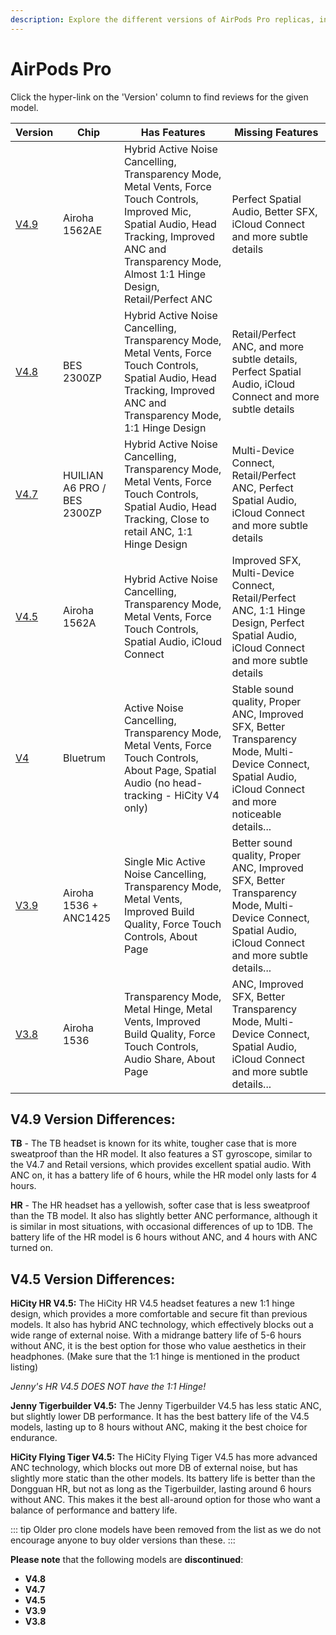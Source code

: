 ```yaml
---
description: Explore the different versions of AirPods Pro replicas, including their chip, features, and missing features. Click on the version hyperlinks to find reviews for each model.
---
```


# AirPods Pro

Click the hyper-link on the 'Version' column to find reviews for the given model.

| Version                                                              | Chip                        | Has Features                                                                                                                                                                                                      | Missing Features                                                                                                                                              |
|----------------------------------------------------------------------|-----------------------------|-------------------------------------------------------------------------------------------------------------------------------------------------------------------------------------------------------------------|---------------------------------------------------------------------------------------------------------------------------------------------------------------|
| [V4.9](https://www.reddit.com/r/AirReps/search?q=v4.9&restrict_sr=1) | Airoha 1562AE               | Hybrid Active Noise Cancelling, Transparency Mode, Metal Vents, Force Touch Controls, Improved Mic, Spatial Audio, Head Tracking, Improved ANC and Transparency Mode, Almost 1:1 Hinge Design, Retail/Perfect ANC | Perfect Spatial Audio, Better SFX, iCloud Connect and more subtle details                                                                                     |
| [V4.8](https://www.reddit.com/r/AirReps/search?q=v4.8&restrict_sr=1) | BES 2300ZP                  | Hybrid Active Noise Cancelling, Transparency Mode, Metal Vents, Force Touch Controls, Spatial Audio, Head Tracking, Improved ANC and Transparency Mode, 1:1 Hinge Design                                          | Retail/Perfect ANC, and more subtle details, Perfect Spatial Audio, iCloud Connect and more subtle details                                                    |
| [V4.7](https://www.reddit.com/r/AirReps/search?q=v4.7&restrict_sr=1) | HUILIAN A6 PRO / BES 2300ZP | Hybrid Active Noise Cancelling, Transparency Mode, Metal Vents, Force Touch Controls, Spatial Audio, Head Tracking, Close to retail ANC, 1:1 Hinge Design                                                         | Multi-Device Connect, Retail/Perfect ANC, Perfect Spatial Audio, iCloud Connect and more subtle details                                                       |
| [V4.5](https://www.reddit.com/r/AirReps/search?q=v4.5&restrict_sr=1) | Airoha 1562A                | Hybrid Active Noise Cancelling, Transparency Mode, Metal Vents, Force Touch Controls, Spatial Audio, iCloud Connect                                                                                               | Improved SFX, Multi-Device Connect, Retail/Perfect ANC, 1:1 Hinge Design, Perfect Spatial Audio, iCloud Connect and more subtle details                       |
| [V4](https://www.reddit.com/r/AirReps/search?q=v4&restrict_sr=1)     | Bluetrum                    | Active Noise Cancelling, Transparency Mode, Metal Vents, Force Touch Controls, About Page, Spatial Audio (no head-tracking - HiCity V4 only)                                                                      | Stable sound quality, Proper ANC,  Improved SFX, Better Transparency Mode, Multi-Device Connect, Spatial Audio, iCloud Connect and more noticeable details... |
| [V3.9](https://www.reddit.com/r/AirReps/search?q=v3.9&restrict_sr=1) | Airoha 1536 + ANC1425       | Single Mic Active Noise Cancelling, Transparency Mode, Metal Vents, Improved Build Quality, Force Touch Controls,  About Page                                                                                     | Better sound quality, Proper ANC, Improved SFX, Better Transparency Mode, Multi-Device Connect, Spatial Audio, iCloud Connect  and more subtle details...     |
| [V3.8](https://www.reddit.com/r/AirReps/search?q=v3.8&restrict_sr=1) | Airoha 1536                 | Transparency Mode, Metal Hinge, Metal Vents, Improved Build Quality, Force Touch Controls, Audio Share, About Page                                                                                                | ANC, Improved SFX, Better Transparency Mode, Multi-Device Connect, Spatial Audio, iCloud Connect and more subtle details...                                   |

## V4.9 Version Differences:

**TB** - The TB headset is known for its white, tougher case that is more sweatproof than the HR model. It also features a ST gyroscope, similar to the V4.7 and Retail versions, which provides excellent spatial audio. With ANC on, it has a battery life of 6 hours, while the HR model only lasts for 4 hours.

**HR** - The HR headset has a yellowish, softer case that is less sweatproof than the TB model. It also has slightly better ANC performance, although it is similar in most situations, with occasional differences of up to 1DB. The battery life of the HR model is 6 hours without ANC, and 4 hours with ANC turned on.

## V4.5 Version Differences:

**HiCity HR V4.5:** The HiCity HR V4.5 headset features a new 1:1 hinge design, which provides a more comfortable and secure fit than previous models. It also has hybrid ANC technology, which effectively blocks out a wide range of external noise. With a midrange battery life of 5-6 hours without ANC, it is the best option for those who value aesthetics in their headphones. (Make sure that the 1:1 hinge is mentioned in the product listing)

*Jenny's HR V4.5 DOES NOT have the 1:1 Hinge!*

**Jenny Tigerbuilder V4.5:** The Jenny Tigerbuilder V4.5 has less static ANC, but slightly lower DB performance. It has the best battery life of the V4.5 models, lasting up to 8 hours without ANC, making it the best choice for endurance.

**HiCity Flying Tiger V4.5:** The HiCity Flying Tiger V4.5 has more advanced ANC technology, which blocks out more DB of external noise, but has slightly more static than the other models. Its battery life is better than the Dongguan HR, but not as long as the Tigerbuilder, lasting around 6 hours without ANC. This makes it the best all-around option for those who want a balance of performance and battery life.

::: tip
Older pro clone models have been removed from the list as we do not encourage anyone to buy older versions than these.
:::

**Please note** that the following models are **discontinued**:

- **V4.8**
- **V4.7**
- **V4.5**
- **V3.9**
- **V3.8**
